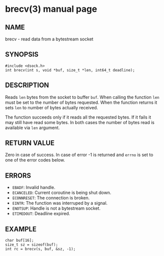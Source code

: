 # brecv(3) manual page

## NAME

brecv - read data from a bytestream socket

## SYNOPSIS

```
#include <dsock.h>
int brecv(int s, void *buf, size_t *len, int64_t deadline);
```

## DESCRIPTION

Reads `len` bytes from the socket to buffer `buf`. When calling the function `len` must be set to the number of bytes requested. When the function returns it sets `len` to number of bytes actually received.

The function succeeds only if it reads all the requested bytes. If it fails it may still have read some bytes. In both cases the number of bytes read is available via `len` argument.

## RETURN VALUE

Zero in case of success. In case of error -1 is returned and `errno` is set to one of the error codes below.

## ERRORS

* `EBADF`: Invalid handle.
* `ECANCELED`: Current coroutine is being shut down.
* `ECONNRESET`: The connection is broken.
* `EINTR`: The function was interruped by a signal.
* `ENOTSUP`: Handle is not a bytestream socket.
* `ETIMEDOUT`: Deadline expired.

## EXAMPLE

```
char buf[16];
size_t sz = sizeof(buf);
int rc = brecv(s, buf, &sz, -1);
```

